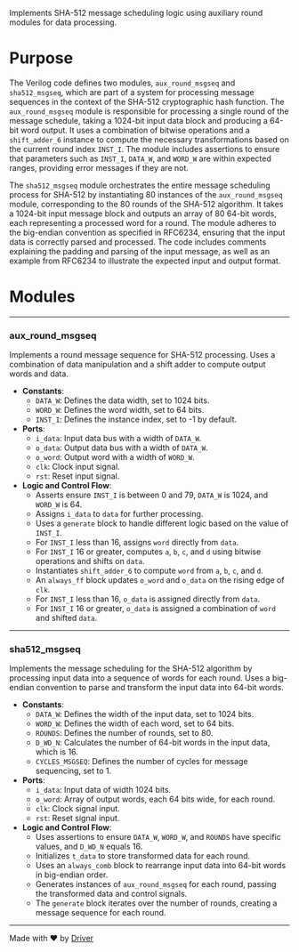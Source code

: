 <!--------------------------------------------------------------------------------->
<!-- IMPORTANT: This file is auto-generated by Driver (https://driver.ai). -------->
<!-- Manual edits may be overwritten on future commits. --------------------------->
<!--------------------------------------------------------------------------------->

Implements SHA-512 message scheduling logic using auxiliary round modules for data processing.

# Purpose
The Verilog code defines two modules, `aux_round_msgseq` and `sha512_msgseq`, which are part of a system for processing message sequences in the context of the SHA-512 cryptographic hash function. The `aux_round_msgseq` module is responsible for processing a single round of the message schedule, taking a 1024-bit input data block and producing a 64-bit word output. It uses a combination of bitwise operations and a `shift_adder_6` instance to compute the necessary transformations based on the current round index `INST_I`. The module includes assertions to ensure that parameters such as `INST_I`, `DATA_W`, and `WORD_W` are within expected ranges, providing error messages if they are not.

The `sha512_msgseq` module orchestrates the entire message scheduling process for SHA-512 by instantiating 80 instances of the `aux_round_msgseq` module, corresponding to the 80 rounds of the SHA-512 algorithm. It takes a 1024-bit input message block and outputs an array of 80 64-bit words, each representing a processed word for a round. The module adheres to the big-endian convention as specified in RFC6234, ensuring that the input data is correctly parsed and processed. The code includes comments explaining the padding and parsing of the input message, as well as an example from RFC6234 to illustrate the expected input and output format.
# Modules

---
### aux\_round\_msgseq
Implements a round message sequence for SHA-512 processing. Uses a combination of data manipulation and a shift adder to compute output words and data.
- **Constants**:
    - ``DATA_W``: Defines the data width, set to 1024 bits.
    - ``WORD_W``: Defines the word width, set to 64 bits.
    - ``INST_I``: Defines the instance index, set to -1 by default.
- **Ports**:
    - ``i_data``: Input data bus with a width of `DATA_W`.
    - ``o_data``: Output data bus with a width of `DATA_W`.
    - ``o_word``: Output word with a width of `WORD_W`.
    - ``clk``: Clock input signal.
    - ``rst``: Reset input signal.
- **Logic and Control Flow**:
    - Asserts ensure `INST_I` is between 0 and 79, `DATA_W` is 1024, and `WORD_W` is 64.
    - Assigns `i_data` to `data` for further processing.
    - Uses a `generate` block to handle different logic based on the value of `INST_I`.
    - For `INST_I` less than 16, assigns `word` directly from `data`.
    - For `INST_I` 16 or greater, computes `a`, `b`, `c`, and `d` using bitwise operations and shifts on `data`.
    - Instantiates `shift_adder_6` to compute `word` from `a`, `b`, `c`, and `d`.
    - An `always_ff` block updates `o_word` and `o_data` on the rising edge of `clk`.
    - For `INST_I` less than 16, `o_data` is assigned directly from `data`.
    - For `INST_I` 16 or greater, `o_data` is assigned a combination of `word` and shifted `data`.


---
### sha512\_msgseq
Implements the message scheduling for the SHA-512 algorithm by processing input data into a sequence of words for each round. Uses a big-endian convention to parse and transform the input data into 64-bit words.
- **Constants**:
    - ``DATA_W``: Defines the width of the input data, set to 1024 bits.
    - ``WORD_W``: Defines the width of each word, set to 64 bits.
    - ``ROUNDS``: Defines the number of rounds, set to 80.
    - ``D_WD_N``: Calculates the number of 64-bit words in the input data, which is 16.
    - ``CYCLES_MSGSEQ``: Defines the number of cycles for message sequencing, set to 1.
- **Ports**:
    - ``i_data``: Input data of width 1024 bits.
    - ``o_word``: Array of output words, each 64 bits wide, for each round.
    - ``clk``: Clock signal input.
    - ``rst``: Reset signal input.
- **Logic and Control Flow**:
    - Uses assertions to ensure `DATA_W`, `WORD_W`, and `ROUNDS` have specific values, and `D_WD_N` equals 16.
    - Initializes `t_data` to store transformed data for each round.
    - Uses an `always_comb` block to rearrange input data into 64-bit words in big-endian order.
    - Generates instances of `aux_round_msgseq` for each round, passing the transformed data and control signals.
    - The `generate` block iterates over the number of rounds, creating a message sequence for each round.



---
Made with ❤️ by [Driver](https://www.driver.ai/)